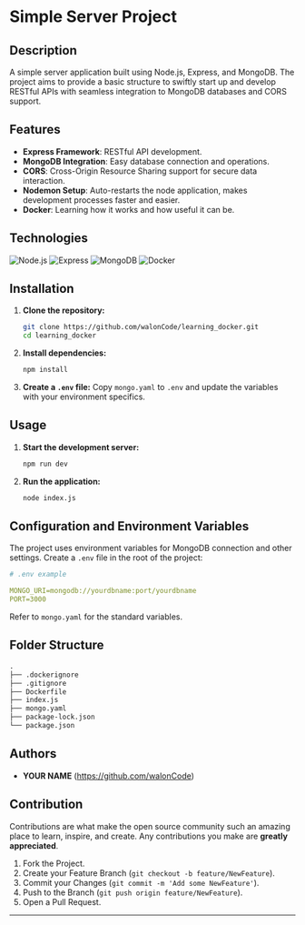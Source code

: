 # Simple Server Project

## Description

A simple server application built using Node.js, Express, and MongoDB. The project aims to provide a basic structure to swiftly start up and develop RESTful APIs with seamless integration to MongoDB databases and CORS support.

## Features

- **Express Framework**: RESTful API development.
- **MongoDB Integration**: Easy database connection and operations.
- **CORS**: Cross-Origin Resource Sharing support for secure data interaction.
- **Nodemon Setup**: Auto-restarts the node application, makes development processes faster and easier.
- **Docker**: Learning how it works and how useful it can be.

## Technologies

![Node.js](https://img.shields.io/badge/Node.js-339933?style=for-the-badge&logo=node.js&logoColor=white)
![Express](https://img.shields.io/badge/Express-js-r91?style=for-the-badge&logo=Express&logoColor=white)
![MongoDB](https://img.shields.io/badge/MongoDB-4EA94B?style=for-the-badge&logo=mongodb&logoColor=white)
![Docker](https://img.shields.io/badge/Docker-2496ED?style=for-the-badge&logo=docker&logoColor=white)

## Installation

1. **Clone the repository:**

    ```sh
    git clone https://github.com/walonCode/learning_docker.git
    cd learning_docker
    ```

2. **Install dependencies:**

    ```sh
    npm install
    ```

3. **Create a `.env` file:** Copy `mongo.yaml` to `.env` and update the variables with your environment specifics.

## Usage

1. **Start the development server:**

    ```sh
    npm run dev
    ```

2. **Run the application:**

    ```sh
    node index.js
    ```

## Configuration and Environment Variables

The project uses environment variables for MongoDB connection and other settings. Create a `.env` file in the root of the project:

```yaml
# .env example

MONGO_URI=mongodb://yourdbname:port/yourdbname
PORT=3000
```

Refer to `mongo.yaml` for the standard variables.

## Folder Structure

```markdown
.
├── .dockerignore
├── .gitignore
├── Dockerfile
├── index.js
├── mongo.yaml
├── package-lock.json
└── package.json
```

## Authors

- **YOUR NAME** (https://github.com/walonCode) 

## Contribution

Contributions are what make the open source community such an amazing place to learn, inspire, and create. Any contributions you make are **greatly appreciated**.

1. Fork the Project.
2. Create your Feature Branch (`git checkout -b feature/NewFeature`).
3. Commit your Changes (`git commit -m 'Add some NewFeature'`).
4. Push to the Branch (`git push origin feature/NewFeature`).
5. Open a Pull Request.

---